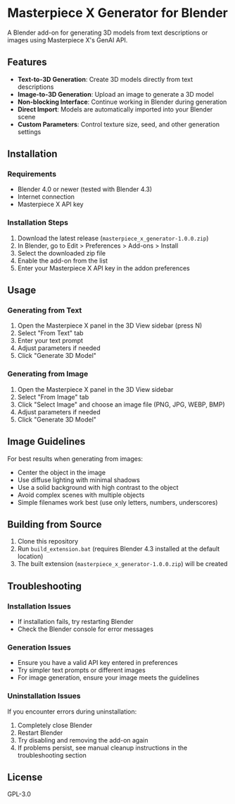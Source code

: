 # Masterpiece X Generator for Blender

A Blender add-on for generating 3D models from text descriptions or images using Masterpiece X's GenAI API.

## Features

- **Text-to-3D Generation**: Create 3D models directly from text descriptions
- **Image-to-3D Generation**: Upload an image to generate a 3D model
- **Non-blocking Interface**: Continue working in Blender during generation
- **Direct Import**: Models are automatically imported into your Blender scene
- **Custom Parameters**: Control texture size, seed, and other generation settings

## Installation

### Requirements

- Blender 4.0 or newer (tested with Blender 4.3)
- Internet connection
- Masterpiece X API key

### Installation Steps

1. Download the latest release (`masterpiece_x_generator-1.0.0.zip`)
2. In Blender, go to Edit > Preferences > Add-ons > Install
3. Select the downloaded zip file
4. Enable the add-on from the list
5. Enter your Masterpiece X API key in the addon preferences

## Usage

### Generating from Text

1. Open the Masterpiece X panel in the 3D View sidebar (press N)
2. Select "From Text" tab
3. Enter your text prompt
4. Adjust parameters if needed
5. Click "Generate 3D Model"

### Generating from Image

1. Open the Masterpiece X panel in the 3D View sidebar
2. Select "From Image" tab
3. Click "Select Image" and choose an image file (PNG, JPG, WEBP, BMP)
4. Adjust parameters if needed
5. Click "Generate 3D Model"

## Image Guidelines

For best results when generating from images:
- Center the object in the image
- Use diffuse lighting with minimal shadows
- Use a solid background with high contrast to the object
- Avoid complex scenes with multiple objects
- Simple filenames work best (use only letters, numbers, underscores)

## Building from Source

1. Clone this repository
2. Run `build_extension.bat` (requires Blender 4.3 installed at the default location)
3. The built extension (`masterpiece_x_generator-1.0.0.zip`) will be created

## Troubleshooting

### Installation Issues

- If installation fails, try restarting Blender
- Check the Blender console for error messages

### Generation Issues

- Ensure you have a valid API key entered in preferences
- Try simpler text prompts or different images
- For image generation, ensure your image meets the guidelines

### Uninstallation Issues

If you encounter errors during uninstallation:
1. Completely close Blender
2. Restart Blender 
3. Try disabling and removing the add-on again
4. If problems persist, see manual cleanup instructions in the troubleshooting section

## License

GPL-3.0
